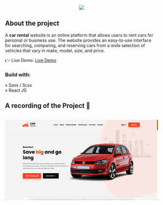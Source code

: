 <div align='center'><img style="width:30%" src='https://user-images.githubusercontent.com/105128267/218077760-5694a4ac-4e37-4de7-b31f-268ccd27400a.png'/></div>

<h2>About the project</h2>

  <p>A <b>car rental</b> website is an online platform that allows users to rent cars for personal or business use. The website provides an easy-to-use interface for searching, comparing, and reserving cars from a wide selection of vehicles that vary in make, model, size, and price.</p>

👉 Live Demo: <a href='https://lakshyamcs16.github.io/car-rental-app/'>Live Demo</a>

<h3>Build with:</h3>

» Sass / Scss <br>
» React JS

<h2>A recording of the Project 🎥 </h2>
<br>
<div align='center'>
<img src="https://raw.githubusercontent.com/lakshyamcs16/car-rental-app/gh-pages/demo.gif" />
</div>

